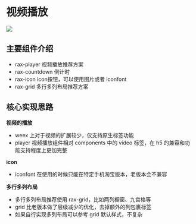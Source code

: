 
# 视频播放

![](https://gw.alicdn.com/tps/TB11686OVXXXXaCaFXXXXXXXXXX-682-352.png)

## 主要组件介绍

* rax-player 视频播放推荐方案
* rax-countdown 倒计时
* rax-icon icon按钮，可以使用图片或者 iconfont
* rax-grid 多行多列布局推荐方案

## 核心实现思路

**视频的播放**

* weex 上对于视频的扩展较少，仅支持原生标签功能
* player 视频播放组件相对 components 中的 video 标签，在 h5 的兼容和功能支持程度上更加完整

**icon**

* iconfont 在使用的时候只能在特定手机淘宝版本，老版本会不兼容

**多行多列布局**

* 多行多列布局推荐使用 rax-grid，比如两列橱窗、九宫格等
* grid 比老版本做了层级减少的优化，去掉额外的列包裹标签
* 如果自行实现多列布局可以参考 grid 默认样式，不复杂

